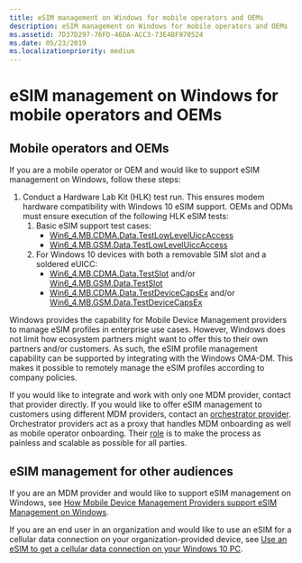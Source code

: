 ```yaml
---
title: eSIM management on Windows for mobile operators and OEMs
description: eSIM management on Windows for mobile operators and OEMs
ms.assetid: 7D37D297-76FD-46DA-ACC3-73E4BF970524
ms.date: 05/23/2019
ms.localizationpriority: medium
---
```


# eSIM management on Windows for mobile operators and OEMs

## Mobile operators and OEMs

If you are a mobile operator or OEM and would like to support eSIM management on Windows, follow these steps:

1. Conduct a Hardware Lab Kit (HLK) test run. This ensures modem hardware compatibility with Windows 10 eSIM support. OEMs and ODMs must ensure execution of the following HLK eSIM tests:
    1. Basic eSIM support test cases:
        - [Win6_4.MB.CDMA.Data.TestLowLevelUiccAccess](/windows-hardware/test/hlk/testref/f27c8d81-7e2b-49d1-be4c-614bf62f003c)
        - [Win6_4.MB.GSM.Data.TestLowLevelUiccAccess](/windows-hardware/test/hlk/testref/104db926-5cc4-47ad-a7d0-ff476b0f57a1)
    2. For Windows 10 devices with both a removable SIM slot and a soldered eUICC:
        - [Win6_4.MB.CDMA.Data.TestSlot](/windows-hardware/test/hlk/testref/049a0532-3d58-49aa-ac3d-2a9b8aab24a7) and/or [Win6_4.MB.GSM.Data.TestSlot](/windows-hardware/test/hlk/testref/defddebe-cc40-4d6f-9b0c-ca5ca9a1cb4d)
        - [Win6_4.MB.CDMA.Data.TestDeviceCapsEx](/windows-hardware/test/hlk/testref/e4ec5199-0841-4864-ac17-b6b71f81cdf3) and/or [Win6_4.MB.GSM.Data.TestDeviceCapsEx](/windows-hardware/test/hlk/testref/75c812d5-8c7d-4589-8336-7d72f2feb987)

Windows provides the capability for Mobile Device Management providers to manage eSIM profiles in enterprise use cases. However, Windows does not limit how ecosystem partners might want to offer this to their own partners and/or customers. As such, the eSIM profile management capability can be supported by integrating with the Windows OMA-DM. This makes it possible to remotely manage the eSIM profiles according to company policies.

If you would like to integrate and work with only one MDM provider, contact that provider directly. If you would like to offer eSIM management to customers using different MDM providers, contact an [orchestrator provider](https://www.idemia.com/esim-management-facilitation). Orchestrator providers act as a proxy that handles MDM onboarding as well as mobile operator onboarding. Their [role](https://www.idemia.com/smart-connect-hub) is to make the process as painless and scalable as possible for all parties.

## eSIM management for other audiences

If you are an MDM provider and would like to support eSIM management on Windows, see [How Mobile Device Management Providers support eSIM Management on Windows](/windows/client-management/mdm/esim-enterprise-management).

If you are an end user in an organization and would like to use an eSIM for a cellular data connection on your organization-provided device, see [Use an eSIM to get a cellular data connection on your Windows 10 PC](https://support.microsoft.com/help/4020763/windows-10-use-esim-for-cellular-data).